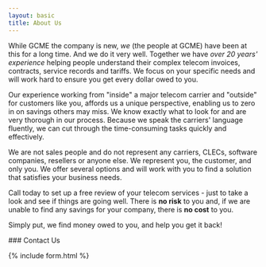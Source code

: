 ```yaml
---
layout: basic
title: About Us
---
```


While GCME the company is new, *we* (the people at GCME) have been at this for a long time. And we do it very well. Together we have *over 20 years' experience* helping people understand their complex telecom invoices, contracts, service records and tariffs.  We focus on your specific needs and will work hard to ensure you get every dollar owed to you.

Our experience working from "inside" a major telecom carrier and "outside" for customers like you, affords us a unique perspective, enabling us to zero in on savings others may miss. We know exactly what to look for and are very thorough in our process. Because we speak the carriers' language fluently, we can cut through the time-consuming tasks quickly and effectively.

We are not sales people and do not represent any carriers, CLECs, software companies, resellers or anyone else. We represent you, the customer, and only you.  We offer several options and will work with you to find a solution that satisfies your business needs.

Call today to set up a free review of your telecom services - just to take a look and see if things are going well. There is **no risk** to you and, if we are unable to find any savings for your company, there is **no cost** to you. 

Simply put, we find money owed to you, and help you get it back!  


<a name="contact"/>
### Contact Us

{% include form.html %}
